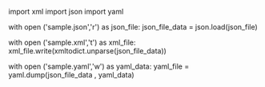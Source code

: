 import xml
import json
import yaml

with open ('sample.json','r') as json_file:
    json_file_data = json.load(json_file)

with open ('sample.xml','t') as xml_file:
    xml_file.write(xmltodict.unparse(json_file_data))
    
with open ('sample.yaml','w') as yaml_data:
    yaml_file = yaml.dump(json_file_data , yaml_data)
    
